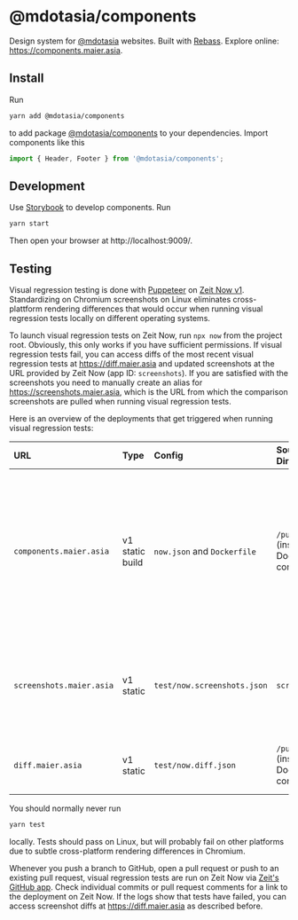 # @mdotasia/components

Design system for [@mdotasia](https://github.com/mdotasia/) websites. Built with [Rebass](https://rebassjs.org/). Explore online: https://components.maier.asia.

## Install

Run

```bash
yarn add @mdotasia/components
```

to add package [@mdotasia/components](https://github.com/mdotasia/components) to your dependencies. Import components like this

```jsx
import { Header, Footer } from '@mdotasia/components';
```

## Development

Use [Storybook](https://storybook.js.org/) to develop components. Run

```bash
yarn start
```

Then open your browser at http://localhost:9009/.

## Testing

Visual regression testing is done with [Puppeteer](https://pptr.dev/) on [Zeit Now v1](https://zeit.co/docs/v1/). Standardizing on Chromium screenshots on Linux eliminates cross-plattform rendering differences that would occur when running visual regression tests locally on different operating systems.

To launch visual regression tests on Zeit Now, run `npx now` from the project root. Obviously, this only works if you have sufficient permissions. If visual regression tests fail, you can access diffs of the most recent visual regression tests at https://diff.maier.asia and updated screenshots at the URL provided by Zeit Now (app ID: `screenshots`). If you are satisfied with the screenshots you need to manually create an alias for https://screenshots.maier.asia, which is the URL from which the comparison screenshots are pulled when running visual regression tests.

Here is an overview of the deployments that get triggered when running visual regression tests:

| URL                      | Type            | Config                      | Source Directory                    | Comment                                                                                                                                                       |
| :----------------------- | :-------------- | :-------------------------- | :---------------------------------- | :------------------------------------------------------------------------------------------------------------------------------------------------------------ |
| `components.maier.asia`  | v1 static build | `now.json` and `Dockerfile` | `/public` (inside Docker container) | Default deployment behavior for static builds on Zeit Now v1. Deploys only if visual regression tests pass. Run `now alias components` manually upon release. |
| `screenshots.maier.asia` | v1 static       | `test/now.screenshots.json` | `screenshots`                       | Deployment is triggered by `image-reporter.js`. Alias manually after verifying screenshots.                                                                   |
| `diff.maier.asia`        | v1 static       | `test/now.diff.json`        | `/public` (inside Docker container) | Deployment and alias is triggerd by `image-reporter.js`.                                                                                                      |

You should normally never run

```bash
yarn test
```

locally. Tests should pass on Linux, but will probably fail on other platforms due to subtle cross-platform rendering differences in Chromium.

Whenever you push a branch to GitHub, open a pull request or push to an existing pull request, visual regression tests are run on Zeit Now via [Zeit's GitHub app](https://zeit.co/github). Check individual commits or pull request comments for a link to the deployment on Zeit Now. If the logs show that tests have failed, you can access screenshot diffs at https://diff.maier.asia as described before.
